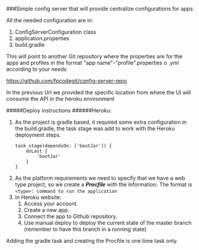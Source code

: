 ###Simple config server that will provide centralize configurations for apps

All the needed configuration are in:

1. ConfigServerConfiguration class
1. application.properties
1. build.gradle

This will point to another Git repository where the properties are for the apps and profiles 
in the format "app name"-"profile".properties o .yml according to your needs

https://github.com/fpcodegit/config-server-repo

In the previous Url we provided the specific location from where the UI will consume the API in the heroku environment

#####Deploy instructions
######Heroku:
1. As the project is gradle based, it required some extra configuration in the build.gradle, the task stage was add
 to work with the Heroku deployment steps.
    ```
    task stage(dependsOn: ['bootJar']) {
        doLast {
            'bootJar'
        }
    }
    ```
1. As the platform requirements we need to specify that we have a web type project, so we create a ***Procfile*** 
with the information. The format is ```<type>: command to run the application```
1. In Heroku website:
    1. Access your account.
    1. Create a new app.
    1. Connect the app to Github repository.
    1. Use manual deploy to deploy the current state of the master branch 
    (remember to have this branch in a running state)

Adding the gradle task and creating the Procfile is one time task only.

